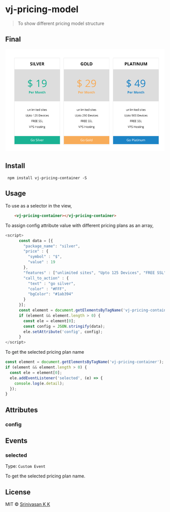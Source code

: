 # vj-pricing-model

> To show different pricing model structure

## Final

![PricingModel Web Component](/screenshots/DesktopView.png)

## Install

```
 npm install vj-pricing-container -S
```

## Usage
To use as a selector in the view,
```html
    <vj-pricing-container></vj-pricing-container>
```
To assign config attribute value with different pricing plans as an array,
```javascript
<script>
      const data = [{ 
        "package_name": "silver",
        "price" : {
          "symbol" : "$",
          "value" : 19
        },
        "features" : ["unlimited sites", "Upto 125 Devices", "FREE SSL" , "VPS Hosting"],
        "call_to_action" : {
          "text" : "go silver",
          "color" : "#FFF",
          "bgColor": "#1ab394"
        }
      }];
      const element = document.getElementsByTagName('vj-pricing-container');
      if (element && element.length > 0) {
        const ele = element[0];
        const config = JSON.stringify(data);
        ele.setAttribute('config', config);
      }
</script>
```
To get the selected pricing plan name
```javascript
const element = document.getElementsByTagName('vj-pricing-container');
if (element && element.length > 0) {
  const ele = element[0];
  ele.addEventListener('selected', (e) => {
    console.log(e.detail);
  });
}
```

## Attributes
### config

## Events
### selected 
Type: `Custom Event`

To get the selected pricing plan name.

## License
MIT &copy; [Srinivasan K K](https://srinivasankk.com)